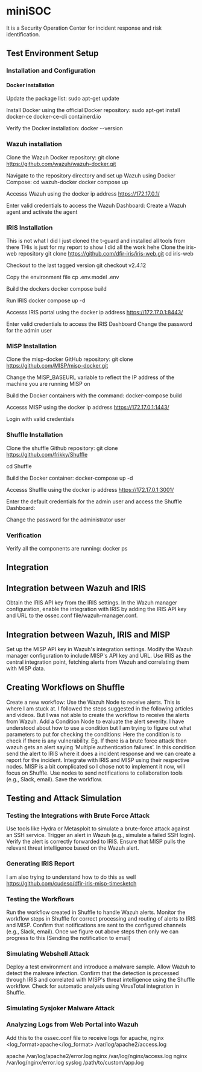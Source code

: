 # miniSOC
It is a Security Operation Center for incident response and risk identification.

## Test Environment Setup

### Installation and Configuration
#### Docker installation
Update the package list:
sudo apt-get update

Install Docker using the official Docker repository:
sudo apt-get install docker-ce docker-ce-cli containerd.io

Verify the Docker installation:
docker --version

### Wazuh installation
Clone the Wazuh Docker repository:
git clone https://github.com/wazuh/wazuh-docker.git

Navigate to the repository directory and set up Wazuh using Docker Compose:
cd wazuh-docker
docker compose up 

Accesss Wazuh using the docker ip address
https://172.17.0.1/


Enter valid credentials to access the Wazuh Dashboard:
Create a Wazuh agent and activate the agent

### IRIS Installation
This is not what I did
I just cloned the t-guard and installed all tools from there
THis is just for my report to show I did all the work hehe
Clone the iris-web repository
git clone https://github.com/dfir-iris/iris-web.git
cd iris-web

Checkout to the last tagged version
git checkout v2.4.12

Copy the environment file
cp .env.model .env

Build the dockers
docker compose build

Run IRIS
docker compose up -d

Accesss IRIS portal using the docker ip address
https://172.17.0.1:8443/

Enter valid credentials to access the IRIS Dashboard
Change the password for the admin user

### MISP Installation
Clone the misp-docker GitHub repository:
git clone https://github.com/MISP/misp-docker.git

Change the MISP_BASEURL variable to reflect the IP address of the machine you are running MISP on

Build the Docker containers with the command:
docker-compose build

Accesss MISP using the docker ip address
https://172.17.0.1:1443/

Login with valid credentials

### Shuffle Installation
Clone the shuffle Github repository:
git clone https://github.com/frikky/Shuffle

cd Shuffle

Build the Docker container:
docker-compose up -d

Accesss Shuffle using the docker ip address
https://172.17.0.1:3001/

Enter the default credentials for the admin user and access the Shuffle Dashboard:

Change the password for the administrator user

### Verification
Verify all the components are running:
docker ps


## Integration
## Integration between Wazuh and IRIS
Obtain the IRIS API key from the IRIS settings. In the Wazuh manager configuration, enable the integration with IRIS by adding the IRIS API key and URL to the ossec.conf file/wazuh-manager.conf.

## Integration between Wazuh, IRIS and MISP
Set up the MISP API key in Wazuh's integration settings.
Modify the Wazuh manager configuration to include MISP's API key and URL.
Use IRIS as the central integration point, fetching alerts from Wazuh and correlating them with MISP data.

## Creating Workflows on Shuffle
Create a new workflow:
Use the Wazuh Node to receive alerts. This is where I am stuck at. I followed the steps suggested in the following articles and videos. But I was not able to create the workflow to receive the alerts from Wazuh.
Add a Condition Node to evaluate the alert severity. I have understood about how to use a condition but I am trying to figure out what parameters to put for checking the conditions: Here the condition is to check if there is any vulnerability. Eg. If there is a brute force attack then wazuh gets an alert saying ‘Multiple authentication failures’. In this condition send the alert to IRIS where it does a incident response and we can create a report for the incident. 
Integrate with IRIS and MISP using their respective nodes. MISP is a bit complicated so I chose not to implement it now, will focus on Shuffle.
Use nodes to send notifications to collaboration tools (e.g., Slack, email).
Save the workflow.


## Testing and Attack Simulation
### Testing the Integrations with Brute Force Attack
Use tools like Hydra or Metasploit to simulate a brute-force attack against an SSH service.
Trigger an alert in Wazuh (e.g., simulate a failed SSH login).
Verify the alert is correctly forwarded to IRIS.
Ensure that MISP pulls the relevant threat intelligence based on the Wazuh alert.


### Generating IRIS Report
I am also trying to understand how to do this as well
https://github.com/cudeso/dfir-iris-misp-timesketch

### Testing the Workflows
Run the workflow created in Shuffle to handle Wazuh alerts.
Monitor the workflow steps in Shuffle for correct processing and routing of alerts to IRIS and MISP.
Confirm that notifications are sent to the configured channels (e.g., Slack, email).
Once we figure out above steps then only we can progress to this (Sending the notification to email)

### Simulating Webshell Attack 
Deploy a test environment and introduce a malware sample.
Allow Wazuh to detect the malware infection.
Confirm that the detection is processed through IRIS and correlated with MISP's threat intelligence using the Shuffle workflow.
Check for automatic analysis using VirusTotal integration in Shuffle. 

### Simulating Sysjoker Malware Attack

### Analyzing Logs from Web Portal into Wazuh
Add this to the ossec.conf file to receive logs for apache, nginx
<localfile>
  <log_format>apache</log_format>
  <location>/var/log/apache2/access.log</location>
</localfile>

<localfile>
  <log_format>apache</log_format>
  <location>/var/log/apache2/error.log</location>
</localfile>

<!-- For Nginx Logs -->
<localfile>
  <log_format>nginx</log_format>
  <location>/var/log/nginx/access.log</location>
</localfile>

<localfile>
  <log_format>nginx</log_format>
  <location>/var/log/nginx/error.log</location>
</localfile>

<!-- For custom application logs -->
<localfile>
  <log_format>syslog</log_format>
  <location>/path/to/custom/app.log</location>
</localfile>



